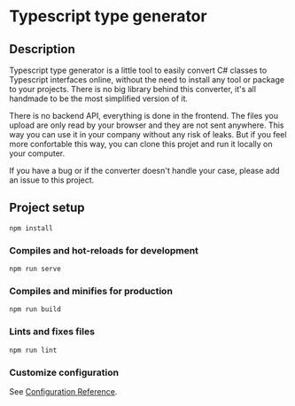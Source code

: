 # Typescript type generator

## Description
Typescript type generator is a little tool to easily convert C# classes to Typescript interfaces online, without the need to install any tool or package to your projects.
There is no big library behind this converter, it's all handmade to be the most simplified version of it. 

There is no backend API, everything is done in the frontend. The files you upload are only read by your browser and they are not sent anywhere. This way you can use it in your company without any risk of leaks. But if you feel more confortable this way, you can clone this projet and run it locally on your computer.

If you have a bug or if the converter doesn't handle your case, please add an issue to this project.

## Project setup
```
npm install
```

### Compiles and hot-reloads for development
```
npm run serve
```

### Compiles and minifies for production
```
npm run build
```

### Lints and fixes files
```
npm run lint
```

### Customize configuration
See [Configuration Reference](https://cli.vuejs.org/config/).
